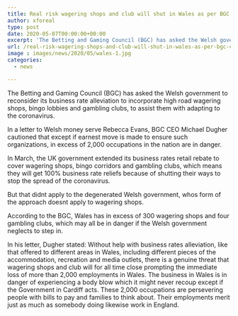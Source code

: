 ```yaml
---
title: Real risk wagering shops and club will shut in Wales as per BGC CEO
author: xforeal 
type: post
date: 2020-05-07T00:00:00+00:00
excerpt: 'The Betting and Gaming Council (BGC) has asked the Welsh government to reconsider its business rate alleviation to incorporate high road wagering shops, bingo corridors and club, to assist them with adapting to the coronavirus '
url: /real-risk-wagering-shops-and-club-will-shut-in-wales-as-per-bgc-ceo/
image : images/news/2020/05/wales-1.jpg
categories:
  - news

---
```

The Betting and Gaming Council (BGC) has asked the Welsh government to reconsider its business rate alleviation to incorporate high road wagering shops, bingo lobbies and gambling clubs, to assist them with adapting to the coronavirus. 

In a letter to Welsh money serve Rebecca Evans, BGC CEO Michael Dugher cautioned that except if earnest move is made to ensure such organizations, in excess of 2,000 occupations in the nation are in danger. 

In March, the UK government extended its business rates retail rebate to cover wagering shops, bingo corridors and gambling clubs, which means they will get 100&percnt; business rate reliefs because of shutting their ways to stop the spread of the coronavirus. 

But that didnt apply to the degenerated Welsh government, whos form of the approach doesnt apply to wagering shops. 

According to the BGC, Wales has in excess of 300 wagering shops and four gambling clubs, which may all be in danger if the Welsh government neglects to step in. 

In his letter, Dugher stated: Without help with business rates alleviation, like that offered to different areas in Wales, including different pieces of the accommodation, recreation and media outlets, there is a genuine threat that wagering shops and club will for all time close prompting the immediate loss of more than 2,000 employments in Wales. The business in Wales is in danger of experiencing a body blow which it might never recoup except if the Government in Cardiff acts. These 2,000 occupations are persevering people with bills to pay and families to think about. Their employments merit just as much as somebody doing likewise work in England.